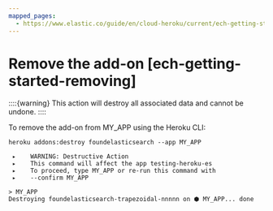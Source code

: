 ```yaml
---
mapped_pages:
  - https://www.elastic.co/guide/en/cloud-heroku/current/ech-getting-started-removing.html
---
```


# Remove the add-on [ech-getting-started-removing]

::::{warning} 
This action will destroy all associated data and cannot be undone.
::::


To remove the add-on from MY_APP using the Heroku CLI:

```term
heroku addons:destroy foundelasticsearch --app MY_APP

 ▸    WARNING: Destructive Action
 ▸    This command will affect the app testing-heroku-es
 ▸    To proceed, type MY_APP or re-run this command with
 ▸    --confirm MY_APP

> MY_APP
Destroying foundelasticsearch-trapezoidal-nnnnn on ⬢ MY_APP... done
```

